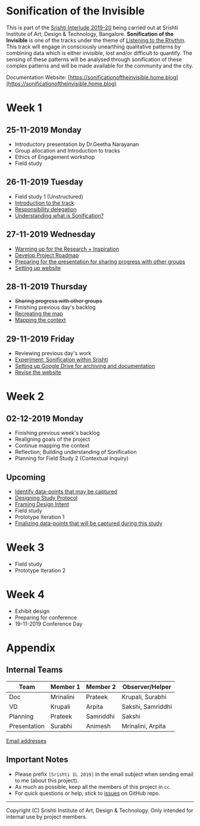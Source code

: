 # Sonification of the Invisible

This is part of the [Srishti Interlude 2019-20](#srishti-interlude-2019-20) being carried out at Srishti Institute of Art, Design & Technology, Bangalore. **Sonification of the Invisible** is one of the tracks under the theme of [Listening to the Rhythm](#objective-of-the-engagement). This track will engage in consciously unearthing qualitative patterns by combining data which is either invisible, lost and/or difficult to quantify. The sensing of these patterns will be analysed through sonification of these complex patterns and will be made available for the community and the city.

Documentation Website: [https://sonificationoftheinvisible.home.blog](https://sonificationoftheinvisible.home.blog)

# Week 1
## 25-11-2019 Monday
- Introductory presentation by Dr.Geetha Narayanan
- Group allocation and Introduction to tracks
- Ethics of Engagement workshop
- Field study

## 26-11-2019 Tuesday
- Field study 1 (Unstructured)
- [Introduction to the track](https://github.com/0xf17/sonification-of-the-invisible/issues/10)
- [Responsibility delegation](https://github.com/0xf17/sonification-of-the-invisible/issues/1)
- [Understanding what is Sonification?](https://github.com/0xf17/sonification-of-the-invisible/issues/2)

## 27-11-2019 Wednesday
- [Warming up for the Research + Inspiration](https://github.com/0xf17/sonification-of-the-invisible/issues/3)
- [Develop Project Roadmap](https://github.com/0xf17/sonification-of-the-invisible/issues/4)
- [Preparing for the presentation for sharing progress with other groups](https://github.com/0xf17/sonification-of-the-invisible/issues/13)
- [Setting up website](https://github.com/0xf17/sonification-of-the-invisible/issues/14)

## 28-11-2019 Thursday
- ~~Sharing progress with other groups~~
- Finishing previous day's backlog
- [Recreating the map](https://github.com/0xf17/sonification-of-the-invisible/issues/17)
- [Mapping the context](https://github.com/0xf17/sonification-of-the-invisible/issues/18)

## 29-11-2019 Friday
- Reviewing previous day's work
- [Experiment: Sonification within Srishti](https://github.com/0xf17/sonification-of-the-invisible/issues/6)
- [Setting up Google Drive for archiving and documentation](https://github.com/0xf17/sonification-of-the-invisible/issues/20)
- [Revise the website](https://github.com/0xf17/sonification-of-the-invisible/issues/21)

# Week 2
## 02-12-2019 Monday
- Finishing previous week's backlog
- Realigning goals of the project
- Continue mapping the context
- Reflection; Building understanding of Sonification
- Planning for Field Study 2 (Contextual Inquiry)

## Upcoming
- [Identify data-points that may be captured](https://github.com/0xf17/sonification-of-the-invisible/issues/5)
- [Designing Study Protocol](https://github.com/0xf17/sonification-of-the-invisible/issues/9)
- [Framing Design Intent](https://github.com/0xf17/sonification-of-the-invisible/issues/8)
- Field study
- Prototype Iteration 1
- [Finalizing data-points that will be captured during this study](https://github.com/0xf17/sonification-of-the-invisible/issues/7)


# Week 3
- Field study
- Prototype Iteration 2

# Week 4
- Exhibit design
- Preparing for conference
- 19-11-2019 Conference Day

# Appendix
## Internal Teams

| Team           | Member 1   | Member 2    | Observer/Helper     |
| -------------- | ---------- | ----------- | ------------------- |
| Doc            | Mrinalini  | Prateek     | Krupali, Surabhi    |
| VD             | Krupali    | Arpita      | Sakshi, Samriddhi   |
| Planning       | Prateek    | Samriddhi   | Sakshi              |
| Presentation   | Surabhi    | Animesh     | Mrinalini, Arpita   |

[Email addresses](https://github.com/0xf17/sonification-of-the-invisible/wiki/Project-Members---Contacts)

## Important Notes
- Please prefix `[Srishti IL 2019]` in the email subject when sending email to me (about this project).
- As much as possible, keep all the members of this project in `cc`.
- For quick questions or help, stick to [issues](https://github.com/0xf17/sonification-of-the-invisible/issues) on GitHub repo.

<hr/>

Copyright (C) Srishti Institute of Art, Design & Technology. Only intended for internal use by project members.
